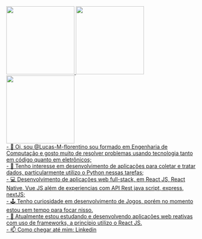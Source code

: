 <div style="display: flex; text-justify:center; justify-content:center;">
<a href="https://github.com/Lucas-M-florentino">
<!-- <img height="180em" src="https://github-readme-stats.vercel.app/api/top-langs/?username=Lucas-M-florentino&layout=compact&langs_count=7&theme=dracula"/> -->
<img height="180em" src="http://github-profile-summary-cards.vercel.app/api/cards/repos-per-language?username=Lucas-M-florentino&show_icons=true&theme=dracula&include_all_commits=false&count_private=true"/>
<img height="180em" src="https://github-readme-stats.vercel.app/api/top-langs/?username=Lucas-M-florentino&layout=donut&theme=dracula&exclude_repo=Teste_Cross_Commerce"/>
<img height="180em" src="http://github-profile-summary-cards.vercel.app/api/cards/most-commit-language?username=Lucas-M-florentino&show_icons=true&theme=dracula&include_all_commits=false&count_private=true"/>
</div>
- 👋 Oi, sou @Lucas-M-florentino sou formado em Engenharia de Computação e gosto muito de resolver problemas usando tecnologia tanto em código quanto em eletrônicos; <br>
- 👀 Tenho interesse em desenvolvimento de aplicações para coletar e tratar dados, particularmente utilizo o Python nessas tarefas;<br>
- 💻 Desenvolvimento de aplicações web full-stack, em React JS, React Native, Vue JS além de experiencias com API Rest java script, express, nextJS;<br>
- 🕹️ Tenho curiosidade em desenvolvimento de Jogos, porém no momento estou sem tempo para focar nisso.<br>
- 🌱 Atualmente estou estudando e desenvolvendo aplicações web reativas com uso de frameworks, a princípio utilizo o React JS.<br>
- 📫 Como chegar até mim: <a href="https://www.linkedin.com/in/lucasmflorentino/" target="_blank">Linkedin</a>

<!---
Lucas-M-florentino/Lucas-M-florentino is a ✨ special ✨ repository because its `README.md` (this file) appears on your GitHub profile.
You can click the Preview link to take a look at your changes.
--->
